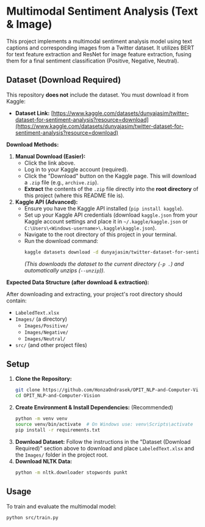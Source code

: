 # Multimodal Sentiment Analysis (Text & Image)

This project implements a multimodal sentiment analysis model using text captions and corresponding images from a Twitter dataset. It utilizes BERT for text feature extraction and ResNet for image feature extraction, fusing them for a final sentiment classification (Positive, Negative, Neutral).

## Dataset (Download Required)

This repository **does not** include the dataset. You must download it from Kaggle:

*   **Dataset Link:** [https://www.kaggle.com/datasets/dunyajasim/twitter-dataset-for-sentiment-analysis?resource=download](https://www.kaggle.com/datasets/dunyajasim/twitter-dataset-for-sentiment-analysis?resource=download)

**Download Methods:**

1.  **Manual Download (Easier):**
    *   Click the link above.
    *   Log in to your Kaggle account (required).
    *   Click the "Download" button on the Kaggle page. This will download a `.zip` file (e.g., `archive.zip`).
    *   **Extract** the contents of the `.zip` file directly into the **root directory** of this project (where this README file is).
2.  **Kaggle API (Advanced):**
    *   Ensure you have the Kaggle API installed (`pip install kaggle`).
    *   Set up your Kaggle API credentials (download `kaggle.json` from your Kaggle account settings and place it in `~/.kaggle/kaggle.json` or `C:\Users\<Windows-username>\.kaggle\kaggle.json`).
    *   Navigate to the root directory of this project in your terminal.
    *   Run the download command:
        ```bash
        kaggle datasets download -d dunyajasim/twitter-dataset-for-sentiment-analysis -p . --unzip
        ```
        *(This downloads the dataset to the current directory (`-p .`) and automatically unzips (`--unzip`)).*

**Expected Data Structure (after download & extraction):**

After downloading and extracting, your project's root directory should contain:

*   `LabeledText.xlsx`
*   `Images/` (a directory)
    *   `Images/Positive/`
    *   `Images/Negative/`
    *   `Images/Neutral/`
*   `src/` (and other project files)

## Setup

1.  **Clone the Repository:**
    ```bash
    git clone https://github.com/HonzaOndrasek/OPIT_NLP-and-Computer-Vision.git
    cd OPIT_NLP-and-Computer-Vision
    ```
2.  **Create Environment & Install Dependencies:** (Recommended)
    ```bash
    python -m venv venv
    source venv/bin/activate  # On Windows use: venv\Scripts\activate
    pip install -r requirements.txt
    ```
3.  **Download Dataset:** Follow the instructions in the "Dataset (Download Required)" section above to download and place `LabeledText.xlsx` and the `Images/` folder in the project root.
4.  **Download NLTK Data:**
    ```bash
    python -m nltk.downloader stopwords punkt
    ```

## Usage

To train and evaluate the multimodal model:
```bash
python src/train.py
